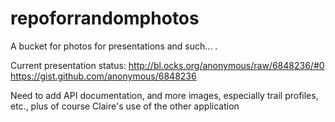 repoforrandomphotos
===================

A bucket for photos for presentations and such... .


Current presentation status:
http://bl.ocks.org/anonymous/raw/6848236/#0
https://gist.github.com/anonymous/6848236

Need to add API documentation, and more images, especially trail profiles, etc., plus of course Claire's use of the other application

